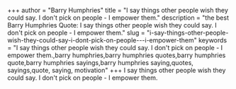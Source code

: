 +++
author = "Barry Humphries"
title = "I say things other people wish they could say. I don't pick on people - I empower them."
description = "the best Barry Humphries Quote: I say things other people wish they could say. I don't pick on people - I empower them."
slug = "i-say-things-other-people-wish-they-could-say-i-dont-pick-on-people---i-empower-them"
keywords = "I say things other people wish they could say. I don't pick on people - I empower them.,barry humphries,barry humphries quotes,barry humphries quote,barry humphries sayings,barry humphries saying,quotes, sayings,quote, saying, motivation"
+++
I say things other people wish they could say. I don't pick on people - I empower them.
